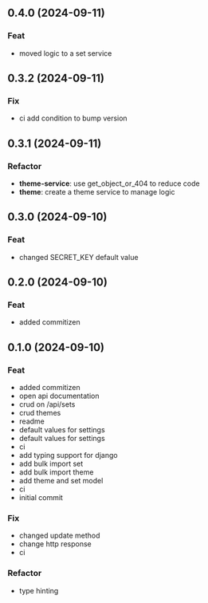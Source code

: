 ## 0.4.0 (2024-09-11)

### Feat

- moved logic to a set service

## 0.3.2 (2024-09-11)

### Fix

- ci add condition to bump version

## 0.3.1 (2024-09-11)

### Refactor

- **theme-service**: use get_object_or_404 to reduce code
- **theme**: create a theme service to manage logic

## 0.3.0 (2024-09-10)

### Feat

- changed SECRET_KEY default value

## 0.2.0 (2024-09-10)

### Feat

- added commitizen

## 0.1.0 (2024-09-10)

### Feat

- added commitizen
- open api documentation
- crud on /api/sets
- crud themes
- readme
- default values for settings
- default values for settings
- ci
- add typing support for django
- add bulk import set
- add bulk import theme
- add theme and set model
- ci
- initial commit

### Fix

- changed update method
- change http response
- ci

### Refactor

- type hinting
